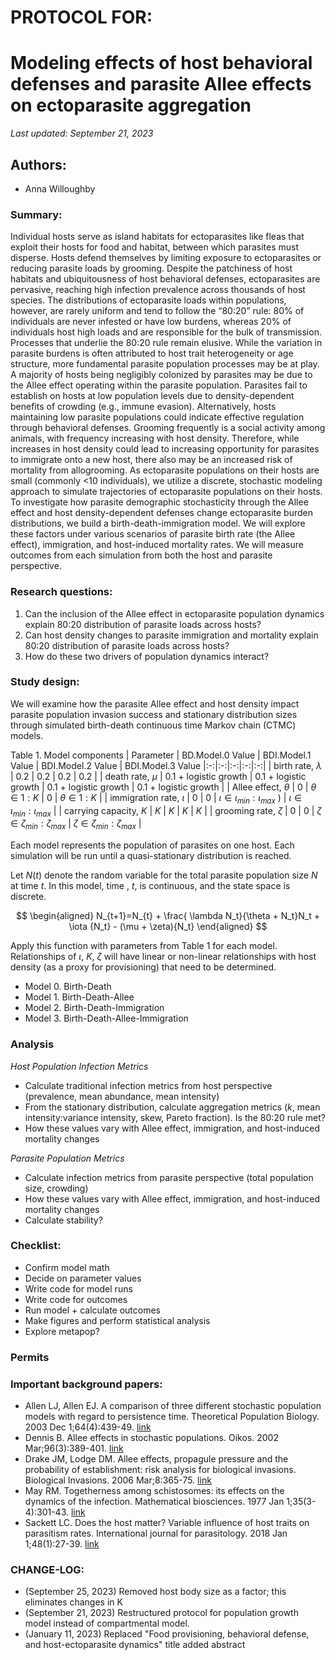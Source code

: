 # PROTOCOL FOR: 
# Modeling effects of host behavioral defenses and parasite Allee effects on ectoparasite aggregation 

_Last updated: September 21, 2023_

## Authors: 

* Anna Willoughby

### Summary: 

Individual hosts serve as island habitats for ectoparasites like fleas that exploit their hosts for food and habitat, between which parasites must disperse. Hosts defend themselves by limiting exposure to ectoparasites or reducing parasite loads by grooming. Despite the patchiness of host habitats and ubiquitousness of host behavioral defenses, ectoparasites are pervasive, reaching high infection prevalence across thousands of host species. The distributions of ectoparasite loads within populations, however, are rarely uniform and tend to follow the “80:20” rule: 80% of individuals are never infested or have low burdens, whereas 20% of individuals host high loads and are responsible for the bulk of transmission. Processes that underlie the 80:20 rule remain elusive. While the variation in parasite burdens is often attributed to host trait heterogeneity or age structure, more fundamental parasite population processes may be at play. A majority of hosts being negligibly colonized by parasites may be due to the Allee effect operating within the parasite population. Parasites fail to establish on hosts at low population levels due to density-dependent benefits of crowding (e.g., immune evasion). Alternatively, hosts maintaining low parasite populations could indicate effective regulation through behavioral defenses. Grooming frequently is a social activity among animals, with frequency increasing with host density. Therefore, while increases in host density could lead to increasing opportunity for parasites to immigrate onto a new host, there also may be an increased risk of mortality from allogrooming. As ectoparasite populations on their hosts are small (commonly <10 individuals), we utilize a discrete, stochastic modeling approach to simulate trajectories of ectoparasite populations on their hosts. To investigate how parasite demographic stochasticity through the Allee effect and host density-dependent defenses change ectoparasite burden distributions, we build a birth-death-immigration model. We will explore these factors under various scenarios of parasite birth rate (the Allee effect), immigration, and host-induced mortality rates. We will measure outcomes from each simulation from both the host and parasite perspective. 

### Research questions:
 1) Can the inclusion of the Allee effect in ectoparasite population dynamics explain 80:20 distribution of parasite loads across hosts? 
 2) Can host density changes to parasite immigration and mortality explain 80:20 distribution of parasite loads across hosts? 
 3) How do these two drivers of population dynamics interact?

### Study design:

We will examine how the parasite Allee effect and host density impact parasite population invasion success and stationary distribution sizes through simulated birth-death continuous time Markov chain (CTMC) models. 

Table 1. Model components
| Parameter  | BD.Model.0 Value | BDI.Model.1 Value | BDI.Model.2 Value | BDI.Model.3 Value
|:-:|:-:|:-:|:-:|:-:|
| birth rate, $\lambda$  | 0.2 |  0.2 | 0.2 |  0.2 | 
| death rate, $\mu$ | 0.1 + logistic growth | 0.1 + logistic growth | 0.1 + logistic growth  | 0.1 + logistic growth | 
| Allee effect, $\theta$  | 0 | $\theta \in 1:K$ | 0 |  $\theta \in 1:K$ |
| immigration rate, $\iota$ | 0 |  0  | $\iota \in \iota_{min}:\iota_{max}$ ) |   $\iota \in \iota_{min}:\iota_{max}$ |
| carrying capacity, $K$ | $K$ | $K$ | $K$ |  $K$  |
| grooming rate, $\zeta$ | 0 | 0 | $\zeta \in \zeta_{min}:\zeta_{max}$ | $\zeta \in \zeta_{min}:\zeta_{max}$ |

Each model represents the population of parasites on one host. Each simulation will be run until a quasi-stationary distribution is reached.  

Let $N(t)$ denote the random variable for the total parasite population size $N$ at time $t$. In this model, time , $t$, is continuous, and the state space is discrete.  

$$
\begin{aligned}
N_{t+1}=N_{t} + \frac{ \lambda N_t}{\theta + N_t}N_t + \iota {N_t} - (\mu + \zeta){N_t}
\end{aligned}
$$

Apply this function with parameters from Table 1 for each model. Relationships of $\iota$, $K$, $\zeta$ will have linear or non-linear relationships with host density (as a proxy for provisioning) that need to be determined. 
- Model 0. Birth-Death 
- Model 1. Birth-Death-Allee
- Model 2. Birth-Death-Immigration
- Model 3. Birth-Death-Allee-Immigration

### Analysis 

_Host Population Infection Metrics_

* Calculate traditional infection metrics from host perspective (prevalence, mean abundance, mean intensity)
* From the stationary distribution, calculate aggregation metrics ($k$, mean intensity:variance intensity, skew, Pareto fraction). Is the 80:20 rule met? 
* How these values vary with Allee effect, immigration, and host-induced mortality changes

_Parasite Population Metrics_

* Calculate infection metrics from parasite perspective (total population size, crowding)
* How these values vary with Allee effect, immigration, and host-induced mortality changes
* Calculate stability? 

### Checklist: 

* Confirm model math 
* Decide on parameter values
* Write code for model runs
* Write code for outcomes
* Run model + calculate outcomes
* Make figures and perform statistical analysis
* Explore metapop? 

### Permits

### Important background papers: 
- Allen LJ, Allen EJ. A comparison of three different stochastic population models with regard to persistence time. Theoretical Population Biology. 2003 Dec 1;64(4):439-49.
[link](https://paperpile.com/app/p/74de65e5-f1a5-09d9-ad25-c40f4255334c)
- Dennis B. Allee effects in stochastic populations. Oikos. 2002 Mar;96(3):389-401. [link](https://paperpile.com/app/p/9b250b51-ad73-0bb8-a125-bf388cb4a48d)
- Drake JM, Lodge DM. Allee effects, propagule pressure and the probability of establishment: risk analysis for biological invasions. Biological Invasions. 2006 Mar;8:365-75. [link](https://paperpile.com/app/p/3bc8340a-08e5-0d17-ba8e-c389fd6b2fd4)
- May RM. Togetherness among schistosomes: its effects on the dynamics of the infection. Mathematical biosciences. 1977 Jan 1;35(3-4):301-43. [link](https://paperpile.com/app/p/674123bf-e4d1-0e4a-beb6-083ab0bba326)
- Sackett LC. Does the host matter? Variable influence of host traits on parasitism rates. International journal for parasitology. 2018 Jan 1;48(1):27-39. [link](https://paperpile.com/app/p/0d7f3b9f-da58-0d37-87ab-1b5ed9b5dab6)
  
### CHANGE-LOG:
- (September 25, 2023) Removed host body size as a factor; this eliminates changes in K 
- (September 21, 2023) Restructured protocol for population growth model instead of compartmental model. 
- (January 11, 2023) Replaced "Food provisioning, behavioral defense, and host-ectoparasite dynamics" title added abstract
